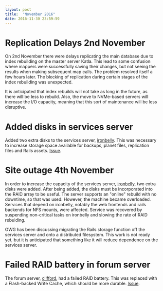 ```yaml
---
layout: post
title:  "November 2016"
date: 2016-11-30 23:59:59
---
```


# Replication Delays 2nd November

On 2nd November there were delays replicating the main database due to index rebuilding on the master server Katla. This lead to some confusion where mappers were successfully saving their changes, but not seeing the results when making subsequent map calls. The problem resolved itself a few hours later. The blocking of replication during certain stages of the index rebuilding was unexpected.

It is anticipated that index rebuilds will not take as long in the future, as there will be less to rebuild. Also, the move to NVMe-based servers will increase the I/O capacity, meaning that this sort of maintenance will be less disruptive.

# Added disks in services server

Added two extra disks to the services server, [ironbelly](https://hardware.openstreetmap.org/servers/ironbelly.openstreetmap.org/). This was necessary to increase storage space available for backups, planet files, replication files and Rails assets. [Issue](https://github.com/openstreetmap/operations/issues/116).

# Site outage 4th November

In order to increase the capacity of the services server, [ironbelly](https://hardware.openstreetmap.org/servers/ironbelly.openstreetmap.org/), two extra disks were added. After being added, the disks must be incorporated into the RAID array to be useful. The server supports an "online" rebuild with no downtime, so that was used. However, the machine became overloaded. Services that depend on ironbelly, notably the web frontends and rails backends for NFS mounts, were affected. Service was recovered by suspending non-critical tasks on ironbelly and slowing the rate of RAID rebuiding.

OWG has been discussing migrating the Rails storage function off the services server and onto a distributed filesystem. This work is not ready yet, but it is anticipated that something like it will reduce dependence on the services server.

# Failed RAID battery in forum server

The forum server, [clifford](https://hardware.openstreetmap.org/servers/clifford.openstreetmap.org/), had a failed RAID battery. This was replaced with a Flash-backed Write Cache, which should be more durable. [Issue](https://github.com/openstreetmap/operations/issues/110).
